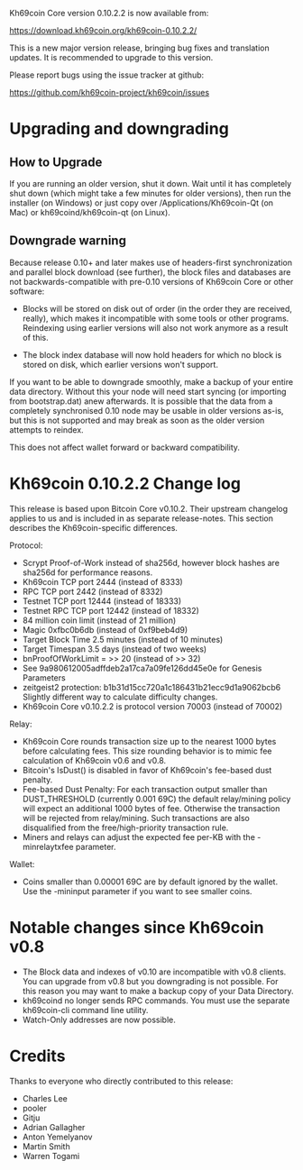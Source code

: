 Kh69coin Core version 0.10.2.2 is now available from:

  <https://download.kh69coin.org/kh69coin-0.10.2.2/>

This is a new major version release, bringing bug fixes and translation 
updates. It is recommended to upgrade to this version.

Please report bugs using the issue tracker at github:

  <https://github.com/kh69coin-project/kh69coin/issues>

Upgrading and downgrading
=========================

How to Upgrade
--------------

If you are running an older version, shut it down. Wait until it has completely
shut down (which might take a few minutes for older versions), then run the
installer (on Windows) or just copy over /Applications/Kh69coin-Qt (on Mac) or
kh69coind/kh69coin-qt (on Linux).

Downgrade warning
------------------

Because release 0.10+ and later makes use of headers-first synchronization and
parallel block download (see further), the block files and databases are not
backwards-compatible with pre-0.10 versions of Kh69coin Core or other software:

* Blocks will be stored on disk out of order (in the order they are
received, really), which makes it incompatible with some tools or
other programs. Reindexing using earlier versions will also not work
anymore as a result of this.

* The block index database will now hold headers for which no block is
stored on disk, which earlier versions won't support.

If you want to be able to downgrade smoothly, make a backup of your entire data
directory. Without this your node will need start syncing (or importing from
bootstrap.dat) anew afterwards. It is possible that the data from a completely
synchronised 0.10 node may be usable in older versions as-is, but this is not
supported and may break as soon as the older version attempts to reindex.

This does not affect wallet forward or backward compatibility.


Kh69coin 0.10.2.2 Change log
============================
This release is based upon Bitcoin Core v0.10.2.  Their upstream changelog applies to us and
is included in as separate release-notes.  This section describes the Kh69coin-specific differences.

Protocol:
- Scrypt Proof-of-Work instead of sha256d, however block hashes are sha256d for performance reasons.
- Kh69coin TCP port 2444 (instead of 8333)
- RPC TCP port 2442 (instead of 8332)
- Testnet TCP port 12444 (instead of 18333)
- Testnet RPC TCP port 12442 (instead of 18332)
- 84 million coin limit  (instead of 21 million)
- Magic 0xfbc0b6db       (instead of 0xf9beb4d9)
- Target Block Time 2.5 minutes (instead of 10 minutes)
- Target Timespan 3.5 days      (instead of two weeks)
- bnProofOfWorkLimit = >> 20    (instead of >> 32)
- See 9a980612005adffdeb2a17ca7a09fe126dd45e0e for Genesis Parameters
- zeitgeist2 protection: b1b31d15cc720a1c186431b21ecc9d1a9062bcb6 Slightly different way to calculate difficulty changes.
- Kh69coin Core v0.10.2.2 is protocol version 70003 (instead of 70002)

Relay:
- Kh69coin Core rounds transaction size up to the nearest 1000 bytes before calculating fees.  This size rounding behavior is to mimic fee calculation of Kh69coin v0.6 and v0.8.
- Bitcoin's IsDust() is disabled in favor of Kh69coin's fee-based dust penalty.
- Fee-based Dust Penalty: For each transaction output smaller than DUST_THRESHOLD (currently 0.001 69C) the default relay/mining policy will expect an additional 1000 bytes of fee.  Otherwise the transaction will be rejected from relay/mining.  Such transactions are also disqualified from the free/high-priority transaction rule.
- Miners and relays can adjust the expected fee per-KB with the -minrelaytxfee parameter.

Wallet:
- Coins smaller than 0.00001 69C are by default ignored by the wallet.  Use the -mininput parameter if you want to see smaller coins.

Notable changes since Kh69coin v0.8
===================================

- The Block data and indexes of v0.10 are incompatible with v0.8 clients.  You can upgrade from v0.8 but you downgrading is not possible.  For this reason you may want to make a backup copy of your Data Directory.
- kh69coind no longer sends RPC commands.  You must use the separate kh69coin-cli command line utility.
- Watch-Only addresses are now possible.

Credits
=======

Thanks to everyone who directly contributed to this release:

- Charles Lee
- pooler
- Gitju
- Adrian Gallagher
- Anton Yemelyanov
- Martin Smith
- Warren Togami
